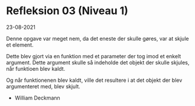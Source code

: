 # Refleksion 03 (Niveau 1)

23-08-2021

Denne opgave var meget nem, da det eneste der skulle gøres, var at skjule et element.

Dette blev gjort via en funktion med et parameter der tog imod et enkelt argument. Dette argument skulle så indeholde det objekt der skulle skjules, når funktioen blev kaldt.

Og når funktionenen blev kaldt, ville det resultere i at det objekt der blev argumenteret med, blev skjult.


- William Deckmann